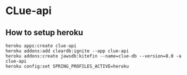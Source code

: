 # CLue-api

## How to setup heroku

```shell script
heroku apps:create clue-api
heroku addons:add cleardb:ignite --app clue-api
heroku addons:create jawsdb:kitefin --name=clue-db --version=8.0 -a clue-api 
heroku config:set SPRING_PROFILES_ACTIVE=heroku
```
